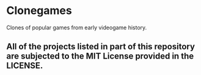 # Clonegames
Clones of popular games from early videogame history.

## All of the projects listed in part of this repository are subjected to the MIT License provided in the LICENSE.
